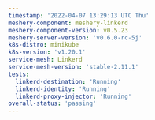 ```yaml
---
timestamp: '2022-04-07 13:29:13 UTC Thu'
meshery-component: meshery-linkerd
meshery-component-version: v0.5.23
meshery-server-version: 'v0.6.0-rc-5j'
k8s-distro: minikube
k8s-version: 'v1.20.1'
service-mesh: Linkerd
service-mesh-version: 'stable-2.11.1'
tests:
  linkerd-destination: 'Running'
  linkerd-identity: 'Running'
  linkerd-proxy-injector: 'Running'
overall-status: 'passing'
---
```

